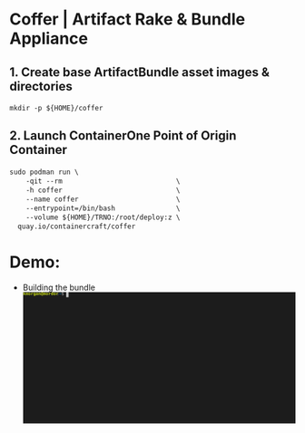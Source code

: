 # Coffer | Artifact Rake & Bundle Appliance
## 1. Create base ArtifactBundle asset images & directories
```
mkdir -p ${HOME}/coffer
```
## 2. Launch ContainerOne Point of Origin Container
```
sudo podman run \
    -qit --rm                            \
    -h coffer                            \
    --name coffer                        \
    --entrypoint=/bin/bash               \
    --volume ${HOME}/TRNO:/root/deploy:z \
  quay.io/containercraft/coffer
```
# Demo:
  - Building the bundle    
![bundle](./web/bundle.svg)
